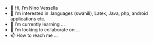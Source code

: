 - 👋 Hi, I’m Nino Vessella
- 👀 I’m interested in .languages (swahili), Latex, Java, php, android applications etc.
- 🌱 I’m currently learning ...
- 💞️ I’m looking to collaborate on ...
- 📫 How to reach me ...

<!---
ninovessella/ninovessella is a ✨ special ✨ repository because its `README.md` (this file) appears on your GitHub profile.
You can click the Preview link to take a look at your changes.
--->
